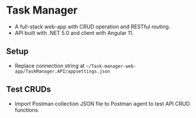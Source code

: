 # Task Manager
* A full-stack web-app with CRUD operation and RESTful routing.
* API built with .NET 5.0 and client with Angular 11.

## Setup
* Replace connection string at `~/Task-manager-web-app/TaskManager.API/appsettings.json`

## Test CRUDs
* Import Postman collection JSON file to Postman agent to test API CRUD functions.

